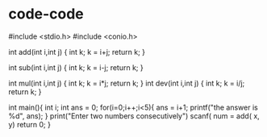 code-code
=========

#include <stdio.h>
#include <conio.h>

int add(int i,int j)
{
int k;
k = i+j;
return k;
}

int sub(int i,int j)
{
int k;
k = i-j;
return k;
}

int mul(int i,int j)
{
int k;
k = i*j;
return k;
}
int dev(int i,int j)
{
int k;
k = i/j;
return k;
}

int main(){
int i;
int ans = 0;
for(i=0;i++;i<5){
ans = i+1;
printf("the answer is %d", ans);
}
print("Enter two numbers consecutively")
scanf( 
num = add( x, y)
return 0;
}

